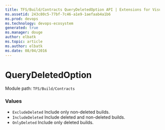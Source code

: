 ```yaml
---
title: TFS/Build/Contracts QueryDeletedOption API | Extensions for Visual Studio Team Services
ms.assetid: 243c80c5-77bf-7c46-a1e9-1aefaab4a1b6
ms.prod: devops
ms.technology: devops-ecosystem
generated: true
ms.manager: douge
author: elbatk
ms.topic: article
ms.author: elbatk
ms.date: 08/04/2016
---
```


# QueryDeletedOption

Module path: `TFS/Build/Contracts`

### Values

* `ExcludeDeleted` Include only non-deleted builds.
* `IncludeDeleted` Include deleted and non-deleted builds.
* `OnlyDeleted` Include only deleted builds.

